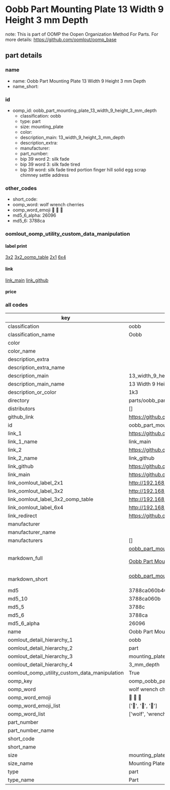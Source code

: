 # Oobb Part Mounting Plate 13 Width 9 Height 3 mm Depth  

note: This is part of OOMP the Oopen Organization Method For Parts. For more details: https://github.com/oomlout/oomp_base

##  part details
  







### name
* name: Oobb Part Mounting Plate 13 Width 9 Height 3 mm Depth
* name_short: 
### id
* oomp_id: oobb_part_mounting_plate_13_width_9_height_3_mm_depth
  * classification: oobb
  * type: part
  * size: mounting_plate
  * color: 
  * description_main: 13_width_9_height_3_mm_depth
  * description_extra: 
  * manufacturer: 
  * part_number: 
  * bip 39 word 2: silk fade
  * bip 39 word 3: silk fade tired
  * bip 39 word: silk fade tired portion finger hill solid egg scrap chimney settle address

### other_codes
* short_code: 
* oomp_word: wolf wrench cherries
* oomp_word_emoji :wolf: :wrench: :cherries:
* md5_6_alpha: 26096
* md5_6: 3788ca






### oomlout_oomp_utility_custom_data_manipulation
#### label print
[3x2](http://192.168.1.245:1112/?label=oomp%2026096)
[3x2_oomp_table](http://192.168.1.108:1112/?label=oomp%2026096)
[2x1](http://192.168.1.242:1112/?label=oomp%2026096)
[6x4](http://192.168.1.55:1112/?label=oomp%2026096)    

#### link

[link_main](https://github.com/oomlout/oomlout_oomp_version_1_messy/tree/main/parts/oobb_part_mounting_plate_13_width_9_height_3_mm_depth) [link_github](https://github.com/oomlout/oomlout_oomp_version_1_messy/tree/main/parts/oobb_part_mounting_plate_13_width_9_height_3_mm_depth)                             

#### price







### all codes 
| key | value |  
| --- | --- |  
| classification | oobb |  
| classification_name | Oobb |  
| color |  |  
| color_name |  |  
| description_extra |  |  
| description_extra_name |  |  
| description_main | 13_width_9_height_3_mm_depth |  
| description_main_name | 13 Width 9 Height 3 mm Depth |  
| description_or_color | 1k3 |  
| directory | parts/oobb_part_mounting_plate_13_width_9_height_3_mm_depth |  
| distributors | [] |  
| github_link | https://github.com/oomlout/oomlout_oomp_part_src/tree/main/parts/oobb_part_mounting_plate_13_width_9_height_3_mm_depth |  
| id | oobb_part_mounting_plate_13_width_9_height_3_mm_depth |  
| link_1 | https://github.com/oomlout/oomlout_oomp_version_1_messy/tree/main/parts/oobb_part_mounting_plate_13_width_9_height_3_mm_depth |  
| link_1_name | link_main |  
| link_2 | https://github.com/oomlout/oomlout_oomp_version_1_messy/tree/main/parts/oobb_part_mounting_plate_13_width_9_height_3_mm_depth |  
| link_2_name | link_github |  
| link_github | https://github.com/oomlout/oomlout_oomp_version_1_messy/tree/main/parts/oobb_part_mounting_plate_13_width_9_height_3_mm_depth |  
| link_main | https://github.com/oomlout/oomlout_oomp_version_1_messy/tree/main/parts/oobb_part_mounting_plate_13_width_9_height_3_mm_depth |  
| link_oomlout_label_2x1 | http://192.168.1.242:1112/?label=oomp%2026096 |  
| link_oomlout_label_3x2 | http://192.168.1.245:1112/?label=oomp%2026096 |  
| link_oomlout_label_3x2_oomp_table | http://192.168.1.108:1112/?label=oomp%2026096 |  
| link_oomlout_label_6x4 | http://192.168.1.55:1112/?label=oomp%2026096 |  
| link_redirect | https://github.com/oomlout/oomlout_oomp_version_1_messy/tree/main/parts/oobb_part_mounting_plate_13_width_9_height_3_mm_depth |  
| manufacturer |  |  
| manufacturer_name |  |  
| manufacturers | [] |  
| markdown_full | [oobb_part_mounting_plate_13_width_9_height_3_mm_depth](none)<br>[](none)<br>[Oobb Part Mounting Plate 13 Width 9 Height 3 Mm Depth](none)<br><br> |  
| markdown_short | [oobb_part_mounting_plate_13_width_9_height_3_mm_depth](none)<br><br> |  
| md5 | 3788ca060b46d9d5aeab7a85c5547644 |  
| md5_10 | 3788ca060b |  
| md5_5 | 3788c |  
| md5_6 | 3788ca |  
| md5_6_alpha | 26096 |  
| name | Oobb Part Mounting Plate 13 Width 9 Height 3 mm Depth |  
| oomlout_detail_hierarchy_1 | oobb |  
| oomlout_detail_hierarchy_2 | part |  
| oomlout_detail_hierarchy_3 | mounting_plate |  
| oomlout_detail_hierarchy_4 | 3_mm_depth |  
| oomlout_oomp_utility_custom_data_manipulation | True |  
| oomp_key | oomp_oobb_part_mounting_plate_13_width_9_height_3_mm_depth |  
| oomp_word | wolf wrench cherries |  
| oomp_word_emoji | :wolf: :wrench: :cherries: |  
| oomp_word_emoji_list | [':wolf:', ':wrench:', ':cherries:'] |  
| oomp_word_list | ['wolf', 'wrench', 'cherries'] |  
| part_number |  |  
| part_number_name |  |  
| short_code |  |  
| short_name |  |  
| size | mounting_plate |  
| size_name | Mounting Plate |  
| type | part |  
| type_name | Part |  
